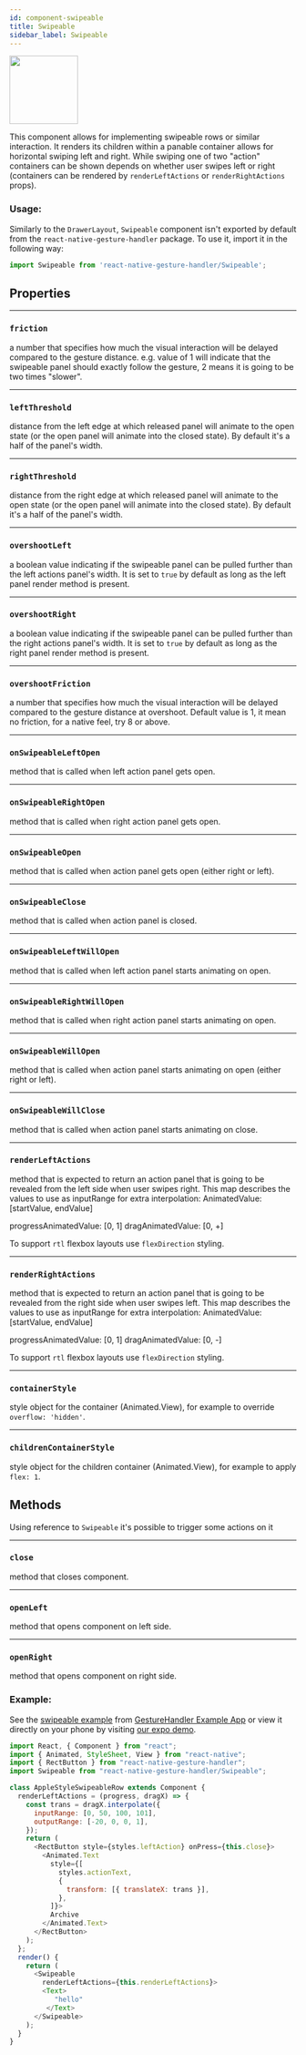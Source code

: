 ```yaml
---
id: component-swipeable
title: Swipeable
sidebar_label: Swipeable
---
```


<img src="assets/sampleswipeable.gif" height="120" />

This component allows for implementing swipeable rows or similar interaction. It renders its children within a panable container allows for horizontal swiping left and right. While swiping one of two "action" containers can be shown depends on whether user swipes left or right (containers can be rendered by `renderLeftActions` or `renderRightActions` props).

### Usage:

Similarly to the `DrawerLayout`, `Swipeable` component isn't exported by default from the `react-native-gesture-handler` package. To use it, import it in the following way:
```js
import Swipeable from 'react-native-gesture-handler/Swipeable';
```

## Properties

---
### `friction`
 a number that specifies how much the visual interaction will be delayed compared to the gesture distance. e.g. value of 1 will indicate that the swipeable panel should exactly follow the gesture, 2 means it is going to be two times "slower".

---
### `leftThreshold`
distance from the left edge at which released panel will animate to the open state (or the open panel will animate into the closed state). By default it's a half of the panel's width.

---
### `rightThreshold`
distance from the right edge at which released panel will animate to the open state (or the open panel will animate into the closed state). By default it's a half of the panel's width.

---
### `overshootLeft`
a boolean value indicating if the swipeable panel can be pulled further than the left actions panel's width. It is set to `true` by default as long as the left panel render method is present.

---
### `overshootRight`
a boolean value indicating if the swipeable panel can be pulled further than the right actions panel's width. It is set to `true` by default as long as the right panel render method is present.

---
### `overshootFriction`
a number that specifies how much the visual interaction will be delayed compared to the gesture distance at overshoot. Default value is 1, it mean no friction, for a native feel, try 8 or above.

---
### `onSwipeableLeftOpen`
method that is called when left action panel gets open.

---
### `onSwipeableRightOpen`
method that is called when right action panel gets open.

---
### `onSwipeableOpen`
method that is called when action panel gets open (either right or left).

---
### `onSwipeableClose`
method that is called when action panel is closed.

---
### `onSwipeableLeftWillOpen`
method that is called when left action panel starts animating on open.

---
### `onSwipeableRightWillOpen`
method that is called when right action panel starts animating on open.

---
### `onSwipeableWillOpen`
method that is called when action panel starts animating on open (either right or left).

---
### `onSwipeableWillClose`
method that is called when action panel starts animating on close.

---
### `renderLeftActions`
method that is expected to return an action panel that is going to be revealed from the left side when user swipes right.
This map describes the values to use as inputRange for extra interpolation:
AnimatedValue: [startValue, endValue]
        
progressAnimatedValue: [0, 1]
dragAnimatedValue: [0, +]

To support `rtl` flexbox layouts use `flexDirection` styling.

---
### `renderRightActions`
method that is expected to return an action panel that is going to be revealed from the right side when user swipes left.
This map describes the values to use as inputRange for extra interpolation:
AnimatedValue: [startValue, endValue]
        
progressAnimatedValue: [0, 1]
dragAnimatedValue: [0, -]

To support `rtl` flexbox layouts use `flexDirection` styling.

---
### `containerStyle`
style object for the container (Animated.View), for example to override `overflow: 'hidden'`.

---
### `childrenContainerStyle`
style object for the children container (Animated.View), for example to apply `flex: 1`.

## Methods
Using reference to `Swipeable` it's possible to trigger some actions on it

---
### `close`
method that closes component.

---
### `openLeft`
method that opens component on left side.

---
### `openRight`
method that opens component on right side.


### Example:

See the [swipeable example](https://github.com/kmagiera/react-native-gesture-handler/blob/master/Example/swipeable/index.js) from [GestureHandler Example App](example.md) or view it directly on your phone by visiting [our expo demo](https://expo.io/@sauzy3450/react-native-gesture-handler-demo).

```js
import React, { Component } from "react";
import { Animated, StyleSheet, View } from "react-native";
import { RectButton } from "react-native-gesture-handler";
import Swipeable from "react-native-gesture-handler/Swipeable";

class AppleStyleSwipeableRow extends Component {
  renderLeftActions = (progress, dragX) => {
    const trans = dragX.interpolate({
      inputRange: [0, 50, 100, 101],
      outputRange: [-20, 0, 0, 1],
    });
    return (
      <RectButton style={styles.leftAction} onPress={this.close}>
        <Animated.Text
          style={[
            styles.actionText,
            {
              transform: [{ translateX: trans }],
            },
          ]}>
          Archive
        </Animated.Text>
      </RectButton>
    );
  };
  render() {
    return (
      <Swipeable
        renderLeftActions={this.renderLeftActions}>
        <Text>
           "hello"
         </Text>
      </Swipeable>
    );
  }
}
```
